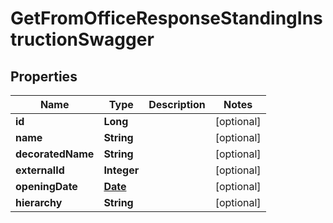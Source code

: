 

# GetFromOfficeResponseStandingInstructionSwagger

## Properties

Name | Type | Description | Notes
------------ | ------------- | ------------- | -------------
**id** | **Long** |  |  [optional]
**name** | **String** |  |  [optional]
**decoratedName** | **String** |  |  [optional]
**externalId** | **Integer** |  |  [optional]
**openingDate** | [**Date**](Date.md) |  |  [optional]
**hierarchy** | **String** |  |  [optional]



